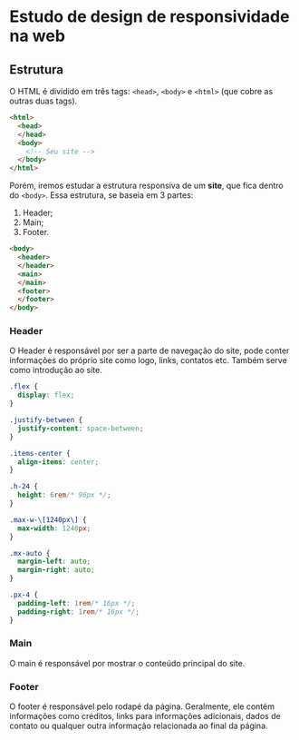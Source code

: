 # Estudo de design de responsividade na web

## Estrutura

O HTML é dividido em três tags: `<head>`, `<body>` e `<html>` (que cobre as
outras duas tags).

```html
<html>
  <head>
  </head>
  <body>
    <!-- Seu site -->
  </body>
</html>
```

Porém, iremos estudar a estrutura responsiva de um **site**, que fica dentro do
`<body>`. Essa estrutura, se baseia em 3 partes:

1. Header;
2. Main;
3. Footer.

```html
<body>
  <header>
  </header>
  <main>
  </main>
  <footer>
  </footer>
</body>
```

### Header

O Header é responsável por ser a parte de navegação do site, pode conter
informações do próprio site como logo, links, contatos etc. Também serve como
introdução ao site.

```css
.flex {
  display: flex;
}

.justify-between {
  justify-content: space-between;
}

.items-center {
  align-items: center;
}

.h-24 {
  height: 6rem/* 96px */;
}

.max-w-\[1240px\] {
  max-width: 1240px;
}

.mx-auto {
  margin-left: auto;
  margin-right: auto;
}

.px-4 {
  padding-left: 1rem/* 16px */;
  padding-right: 1rem/* 16px */;
}
```

### Main

O main é responsável por mostrar o conteúdo principal do site.

### Footer

O footer é responsável pelo rodapé da página. Geralmente, ele contém informações
como créditos, links para informações adicionais, dados de contato ou qualquer
outra informação relacionada ao final da página.
